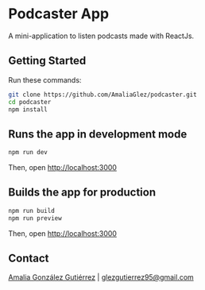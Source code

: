 # Podcaster App

A mini-application to listen podcasts made with ReactJs.

## Getting Started
Run these commands:

```sh
git clone https://github.com/AmaliaGlez/podcaster.git
cd podcaster
npm install
```

## Runs the app in development mode

```sh
npm run dev
```

Then, open [http://localhost:3000](http://localhost:3000)


## Builds the app for production

```sh
npm run build
npm run preview
```

Then, open [http://localhost:3000](http://localhost:3000)

## Contact
[Amalia González Gutiérrez](https://www.linkedin.com/in/amaliagonzalezgutierrez/) | glezgutierrez95@gmail.com
